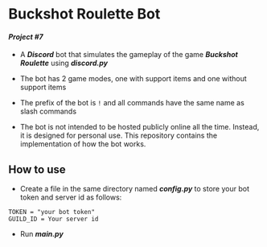 # Buckshot Roulette Bot
#### _Project #7_
- A **_Discord_** bot that simulates the gameplay of the game **_Buckshot Roulette_** using **_discord.py_**

- The bot has 2 game modes, one with support items and one without support items

- The prefix of the bot is `!` and all commands have the same name as slash commands

- The bot is not intended to be hosted publicly online all the time. Instead, it is designed for personal use. This repository contains the implementation of how the bot works.

## How to use
- Create a file in the same directory named **_config.py_** to store your bot token and server id as follows:
```
TOKEN = "your bot token"
GUILD_ID = Your server id
```

- Run **_main.py_**